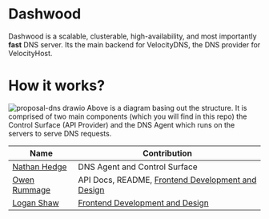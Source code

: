 # Dashwood
Dashwood is a scalable, clusterable, high-availability, and most importantly **fast** DNS server. Its the main backend for VelocityDNS, the DNS provider for VelocityHost.

# How it works?
![proposal-dns drawio](https://user-images.githubusercontent.com/56168307/186231491-b03d8b84-a8a7-48e0-8516-0f5040da7b89.png)
Above is a diagram basing out the structure. It is comprised of two main components (which you will find in this repo) the Control Surface (API Provider) and the DNS Agent which runs on the servers to serve DNS requests.

Name|Contribution
|-------------|-------------------|
|[Nathan Hedge](https://github.com/10nates)| DNS Agent and Control Surface |
|[Owen Rummage](https://github.com/ash-quinn)| API Docs, README, [Frontend Development and Design](#)|
|[Logan Shaw](https://github.com/themoddedchicken)| [Frontend Development and Design](#)|
